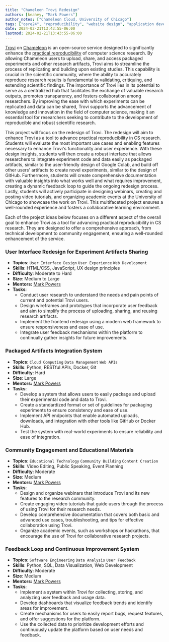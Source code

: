 ```yaml
---
title: "Chameleon Trovi Redesign"
authors: [keahey, "Mark Powers"]
author_notes: ["Chameleon Cloud, University of Chicago"]
tags: ["osre24", "reproducibility", "website design", "application development"]
date: 2024-02-21T13:43:55-06:00
lastmod: 2024-02-21T13:43:55-06:00
---
```


[Trovi](https://www.chameleoncloud.org/experiment/share) on
[Chameleon](chameleoncloud.org) is an open-source service designed to
significantly enhance the [practical
reproducibility](https://wordpress.cels.anl.gov/nimbusproject/wp-content/uploads/sites/116/2023/08/Reproducibility_On_Chameleon-3.pdf)
of computer science research. By allowing Chameleon users to upload, share, and
access packaged experiments and other research artifacts, Trovi aims to
streamline the process of replicating and building upon existing studies. This
capability is crucial in the scientific community, where the ability to
accurately reproduce research results is fundamental to validating, critiquing,
and extending scientific findings. The importance of Trovi lies in its
potential to serve as a centralized hub that facilitates the exchange of
valuable research outputs, promotes transparency, and fosters collaboration
among researchers. By improving the ease with which experiments can be
replicated and data can be shared, Trovi supports the advancement of knowledge
and innovation in the field of computer science, making it an essential tool
for researchers seeking to contribute to the development of reproducible and
robust scientific research.

This project will focus on the redesign of Trovi. The redesign will aim to
enhance Trovi as a tool to advance practical reproducibility in CS research.
Students will evaluate the most important use cases and enabling features
necessary to enhance Trovi's functionality and user experience. With these
design insights, students will then create a robust interface that allows
researchers to integrate experiment code and data easily as packaged artifacts,
similar to the user-friendly design of Google Colab, and build off other users'
artifacts to create novel experiments, similar to the design of GitHub.
Furthermore, students will create comprehensive documentation with valuable
insights into what works well and what requires improvement, creating a dynamic
feedback loop to guide the ongoing redesign process. Lastly, students will
actively participate in designing webinars, creating and posting video
tutorials, and organizing academic events at the University of Chicago to
showcase the work on Trovi. This multifaceted project ensures a well-rounded
experience and fosters a collaborative learning environment.

Each of the project ideas below focuses on a different aspect of the overall
goal to enhance Trovi as a tool for advancing practical reproducibility in
CS research. They are designed to offer a comprehensive approach,
from technical development to community engagement, ensuring a well-rounded
enhancement of the service.

### **User Interface Redesign for Experiment Artifacts Sharing**

- **Topics**: `User Interface Design` `User Experience` `Web Development`
- **Skills**: HTML/CSS, JavaScript, UX design principles
- **Difficulty**: Moderate to Hard
- **Size**: Medium to Large
- **Mentors:** [Mark Powers](mailto:markpowers@uchicago.edu)
- **Tasks**:
  - Conduct user research to understand the needs and pain points of current
    and potential Trovi users.
  - Design wireframes and prototypes that incorporate user feedback and aim to
    simplify the process of uploading, sharing, and reusing research artifacts.
  - Implement the frontend redesign using a modern web framework to ensure
    responsiveness and ease of use.
  - Integrate user feedback mechanisms within the platform to continually
    gather insights for future improvements.

### **Packaged Artifacts Integration System**

- **Topics**: `Cloud Computing` `Data Management` `Web APIs`
- **Skills**: Python, RESTful APIs, Docker, Git
- **Difficulty**: Hard
- **Size**: Large
- **Mentors:** [Mark Powers](mailto:markpowers@uchicago.edu)
- **Tasks**:
  - Develop a system that allows users to easily package and upload their
    experimental code and data to Trovi.
  - Create a standardized format or set of guidelines for packaging experiments
    to ensure consistency and ease of use.
  - Implement API endpoints that enable automated uploads, downloads, and
    integration with other tools like GitHub or Docker Hub.
  - Test the system with real-world experiments to ensure reliability and ease
    of integration.

### **Community Engagement and Educational Materials**

- **Topics**: `Educational Technology` `Community Building` `Content Creation`
- **Skills**: Video Editing, Public Speaking, Event Planning
- **Difficulty**: Moderate
- **Size**: Medium
- **Mentors:** [Mark Powers](mailto:markpowers@uchicago.edu)
- **Tasks**:
  - Design and organize webinars that introduce Trovi and its new features to
    the research community.
  - Create engaging video tutorials that guide users through the process of
    using Trovi for their research needs.
  - Develop comprehensive documentation that covers both basic and advanced use
    cases, troubleshooting, and tips for effective collaboration using Trovi.
  - Organize academic events, such as workshops or hackathons, that encourage
    the use of Trovi for collaborative research projects.

### **Feedback Loop and Continuous Improvement System**

- **Topics**: `Software Engineering` `Data Analysis` `User Feedback`
- **Skills**: Python, SQL, Data Visualization, Web Development
- **Difficulty**: Moderate
- **Size**: Medium
- **Mentors:** [Mark Powers](mailto:markpowers@uchicago.edu)
- **Tasks**:
  - Implement a system within Trovi for collecting, storing, and analyzing user
    feedback and usage data.
  - Develop dashboards that visualize feedback trends and identify areas for
    improvement.
  - Create mechanisms for users to easily report bugs, request features, and
    offer suggestions for the platform.
  - Use the collected data to prioritize development efforts and continuously
    update the platform based on user needs and feedback.
